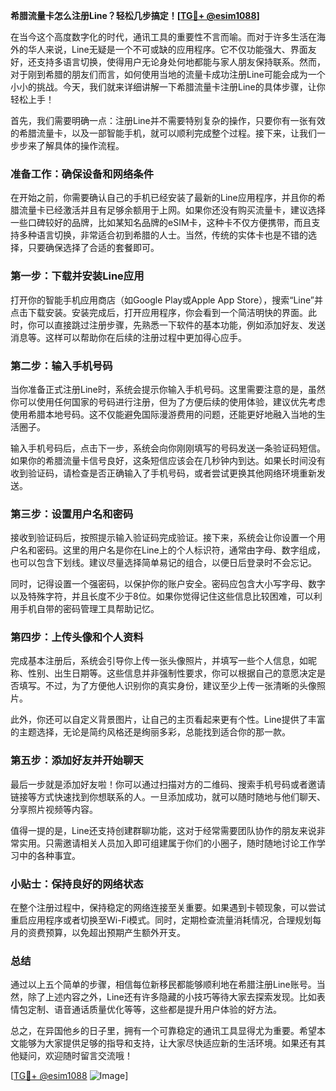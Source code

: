 **希腊流量卡怎么注册Line？轻松几步搞定！[[TG💪+ @esim1088](https://t.me/s/esim1088)]**

在当今这个高度数字化的时代，通讯工具的重要性不言而喻。而对于许多生活在海外的华人来说，Line无疑是一个不可或缺的应用程序。它不仅功能强大、界面友好，还支持多语言切换，使得用户无论身处何地都能与家人朋友保持联系。然而，对于刚到希腊的朋友们而言，如何使用当地的流量卡成功注册Line可能会成为一个小小的挑战。今天，我们就来详细讲解一下希腊流量卡注册Line的具体步骤，让你轻松上手！

首先，我们需要明确一点：注册Line并不需要特别复杂的操作，只要你有一张有效的希腊流量卡，以及一部智能手机，就可以顺利完成整个过程。接下来，让我们一步步来了解具体的操作流程。

### 准备工作：确保设备和网络条件

在开始之前，你需要确认自己的手机已经安装了最新的Line应用程序，并且你的希腊流量卡已经激活并且有足够余额用于上网。如果你还没有购买流量卡，建议选择一些口碑较好的品牌，比如某知名品牌的eSIM卡，这种卡不仅方便携带，而且支持多种语言切换，非常适合初到希腊的人士。当然，传统的实体卡也是不错的选择，只要确保选择了合适的套餐即可。

### 第一步：下载并安装Line应用

打开你的智能手机应用商店（如Google Play或Apple App Store），搜索“Line”并点击下载安装。安装完成后，打开应用程序，你会看到一个简洁明快的界面。此时，你可以直接跳过注册步骤，先熟悉一下软件的基本功能，例如添加好友、发送消息等。这样可以帮助你在后续的注册过程中更加得心应手。

### 第二步：输入手机号码

当你准备正式注册Line时，系统会提示你输入手机号码。这里需要注意的是，虽然你可以使用任何国家的号码进行注册，但为了方便后续的使用体验，建议优先考虑使用希腊本地号码。这不仅能避免国际漫游费用的问题，还能更好地融入当地的生活圈子。

输入手机号码后，点击下一步，系统会向你刚刚填写的号码发送一条验证码短信。如果你的希腊流量卡信号良好，这条短信应该会在几秒钟内到达。如果长时间没有收到验证码，请检查是否正确输入了手机号码，或者尝试更换其他网络环境重新发送。

### 第三步：设置用户名和密码

接收到验证码后，按照提示输入验证码完成验证。接下来，系统会让你设置一个用户名和密码。这里的用户名是你在Line上的个人标识符，通常由字母、数字组成，也可以包含下划线。建议尽量选择简单易记的组合，以便日后登录时不会忘记。

同时，记得设置一个强密码，以保护你的账户安全。密码应包含大小写字母、数字以及特殊字符，并且长度不少于8位。如果你觉得记住这些信息比较困难，可以利用手机自带的密码管理工具帮助记忆。

### 第四步：上传头像和个人资料

完成基本注册后，系统会引导你上传一张头像照片，并填写一些个人信息，如昵称、性别、出生日期等。这些信息并非强制性要求，你可以根据自己的意愿决定是否填写。不过，为了方便他人识别你的真实身份，建议至少上传一张清晰的头像照片。

此外，你还可以自定义背景图片，让自己的主页看起来更有个性。Line提供了丰富的主题选择，无论是简约风格还是绚丽多彩，总能找到适合你的那一款。

### 第五步：添加好友并开始聊天

最后一步就是添加好友啦！你可以通过扫描对方的二维码、搜索手机号码或者邀请链接等方式快速找到你想联系的人。一旦添加成功，就可以随时随地与他们聊天、分享照片视频等内容。

值得一提的是，Line还支持创建群聊功能，这对于经常需要团队协作的朋友来说非常实用。只需邀请相关人员加入即可组建属于你们的小圈子，随时随地讨论工作学习中的各种事宜。

### 小贴士：保持良好的网络状态

在整个注册过程中，保持稳定的网络连接至关重要。如果遇到卡顿现象，可以尝试重启应用程序或者切换至Wi-Fi模式。同时，定期检查流量消耗情况，合理规划每月的资费预算，以免超出预期产生额外开支。

### 总结

通过以上五个简单的步骤，相信每位新移民都能够顺利地在希腊注册Line账号。当然，除了上述内容之外，Line还有许多隐藏的小技巧等待大家去探索发现。比如表情包定制、语音通话质量优化等等，这些都是提升用户体验的好方法。

总之，在异国他乡的日子里，拥有一个可靠稳定的通讯工具显得尤为重要。希望本文能够为大家提供足够的指导和支持，让大家尽快适应新的生活环境。如果还有其他疑问，欢迎随时留言交流哦！

[[TG💪+ @esim1088](https://t.me/s/esim1088) ![Image](https://i.postimg.cc/4NQfJmqS/Snipaste-2025-05-13-00-14-12.png)]